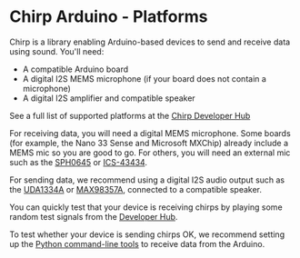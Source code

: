 # Chirp Arduino - Platforms

Chirp is a library enabling Arduino-based devices to send and receive data using sound. You'll need:

 * A compatible Arduino board
 * A digital I2S MEMS microphone (if your board does not contain a microphone)
 * A digital I2S amplifier and compatible speaker

See a full list of supported platforms at the [Chirp Developer Hub](https://developers.chirp.io/docs/using-chirp/platforms#arduino)

For receiving data, you will need a digital MEMS microphone. Some boards (for example, the Nano 33 Sense and Microsoft MXChip) already include a MEMS mic so you are good to go. For others, you will need an external mic such as the [SPH0645](https://www.adafruit.com/product/3421) or [ICS-43434](https://www.mouser.co.uk/ProductDetail/TDK-InvenSense/ICS-43434?qs=u4fy%2FsgLU9PAgmWRI7%252BqXA%3D%3D).

For sending data, we recommend using a digital I2S audio output such as the [UDA1334A](https://www.adafruit.com/product/3678) or [MAX98357A](https://www.adafruit.com/product/3006), connected to a compatible speaker.

You can quickly test that your device is receiving chirps by playing some random test signals from the [Developer Hub](https://developers.chirp.io).

To test whether your device is sending chirps OK, we recommend setting up the [Python command-line tools](https://developers.chirp.io/docs/tutorials/command-line) to receive data from the Arduino.
